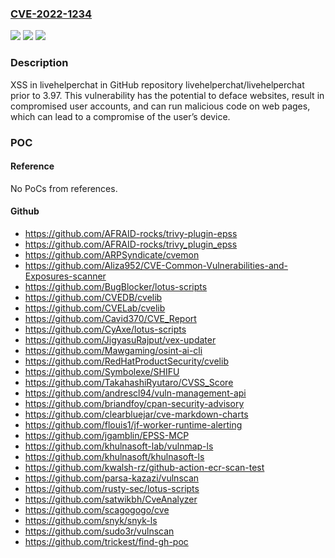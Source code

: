 ### [CVE-2022-1234](https://cve.mitre.org/cgi-bin/cvename.cgi?name=CVE-2022-1234)
![](https://img.shields.io/static/v1?label=Product&message=livehelperchat%2Flivehelperchat&color=blue)
![](https://img.shields.io/static/v1?label=Version&message=unspecified%20&color=brightgreen)
![](https://img.shields.io/static/v1?label=Vulnerability&message=CWE-79%20Improper%20Neutralization%20of%20Input%20During%20Web%20Page%20Generation%20('Cross-site%20Scripting')&color=brightgreen)

### Description

XSS in livehelperchat in GitHub repository livehelperchat/livehelperchat prior to 3.97. This vulnerability has the potential to deface websites, result in compromised user accounts, and can run malicious code on web pages, which can lead to a compromise of the user’s device.

### POC

#### Reference
No PoCs from references.

#### Github
- https://github.com/AFRAID-rocks/trivy-plugin-epss
- https://github.com/AFRAID-rocks/trivy_plugin_epss
- https://github.com/ARPSyndicate/cvemon
- https://github.com/Aliza952/CVE-Common-Vulnerabilities-and-Exposures-scanner
- https://github.com/BugBlocker/lotus-scripts
- https://github.com/CVEDB/cvelib
- https://github.com/CVELab/cvelib
- https://github.com/Cavid370/CVE_Report
- https://github.com/CyAxe/lotus-scripts
- https://github.com/JigyasuRajput/vex-updater
- https://github.com/Mawgaming/osint-ai-cli
- https://github.com/RedHatProductSecurity/cvelib
- https://github.com/Symbolexe/SHIFU
- https://github.com/TakahashiRyutaro/CVSS_Score
- https://github.com/andrescl94/vuln-management-api
- https://github.com/briandfoy/cpan-security-advisory
- https://github.com/clearbluejar/cve-markdown-charts
- https://github.com/flouis1/jf-worker-runtime-alerting
- https://github.com/jgamblin/EPSS-MCP
- https://github.com/khulnasoft-lab/vulnmap-ls
- https://github.com/khulnasoft/khulnasoft-ls
- https://github.com/kwalsh-rz/github-action-ecr-scan-test
- https://github.com/parsa-kazazi/vulnscan
- https://github.com/rusty-sec/lotus-scripts
- https://github.com/satwikbh/CveAnalyzer
- https://github.com/scagogogo/cve
- https://github.com/snyk/snyk-ls
- https://github.com/sudo3r/vulnscan
- https://github.com/trickest/find-gh-poc

